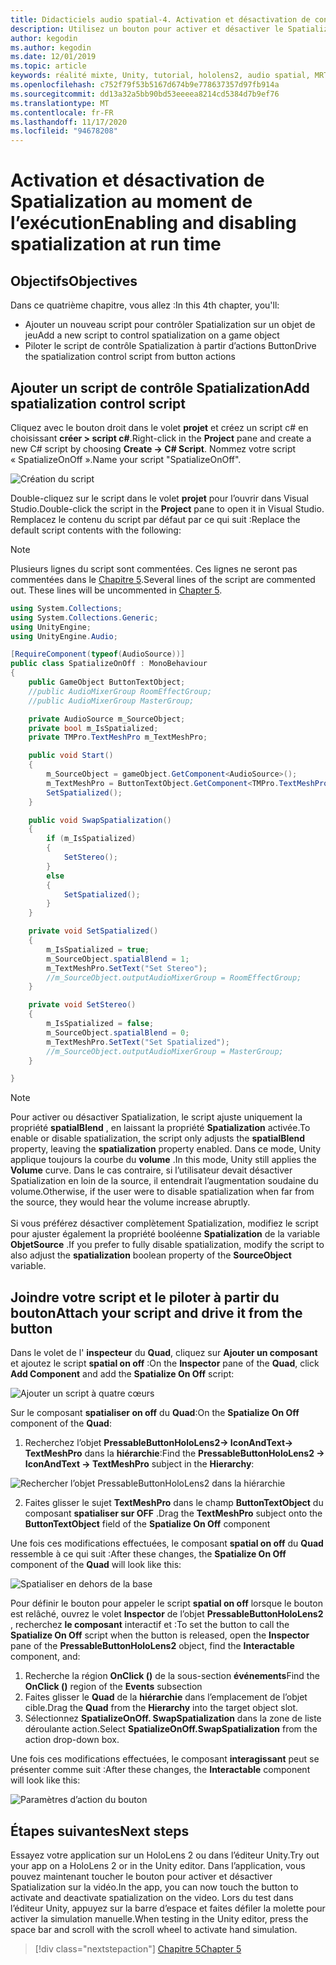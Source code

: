 ```yaml
---
title: Didacticiels audio spatial-4. Activation et désactivation de contenu audio spatial au moment de l’exécution
description: Utilisez un bouton pour activer et désactiver le Spatialization de l’audio au moment de l’exécution.
author: kegodin
ms.author: kegodin
ms.date: 12/01/2019
ms.topic: article
keywords: réalité mixte, Unity, tutorial, hololens2, audio spatial, MRTK, boîte à outils de réalité mixte, UWP, Windows 10, HRTF, fonction de transfert liée aux têtes, réverbération, Microsoft Spatializer
ms.openlocfilehash: c752f79f53b5167d674b9e778637357d97fb914a
ms.sourcegitcommit: dd13a32a5bb90bd53eeeea8214cd5384d7b9ef76
ms.translationtype: MT
ms.contentlocale: fr-FR
ms.lasthandoff: 11/17/2020
ms.locfileid: "94678208"
---
```

# <a name="enabling-and-disabling-spatialization-at-run-time"></a><span data-ttu-id="83e4c-105">Activation et désactivation de Spatialization au moment de l’exécution</span><span class="sxs-lookup"><span data-stu-id="83e4c-105">Enabling and disabling spatialization at run time</span></span>

## <a name="objectives"></a><span data-ttu-id="83e4c-106">Objectifs</span><span class="sxs-lookup"><span data-stu-id="83e4c-106">Objectives</span></span>
<span data-ttu-id="83e4c-107">Dans ce quatrième chapitre, vous allez :</span><span class="sxs-lookup"><span data-stu-id="83e4c-107">In this 4th chapter, you'll:</span></span>
* <span data-ttu-id="83e4c-108">Ajouter un nouveau script pour contrôler Spatialization sur un objet de jeu</span><span class="sxs-lookup"><span data-stu-id="83e4c-108">Add a new script to control spatialization on a game object</span></span>
* <span data-ttu-id="83e4c-109">Piloter le script de contrôle Spatialization à partir d’actions Button</span><span class="sxs-lookup"><span data-stu-id="83e4c-109">Drive the spatialization control script from button actions</span></span>

## <a name="add-spatialization-control-script"></a><span data-ttu-id="83e4c-110">Ajouter un script de contrôle Spatialization</span><span class="sxs-lookup"><span data-stu-id="83e4c-110">Add spatialization control script</span></span>
<span data-ttu-id="83e4c-111">Cliquez avec le bouton droit dans le volet **projet** et créez un script c# en choisissant **créer > script c#**.</span><span class="sxs-lookup"><span data-stu-id="83e4c-111">Right-click in the **Project** pane and create a new C# script by choosing **Create -> C# Script**.</span></span> <span data-ttu-id="83e4c-112">Nommez votre script « SpatializeOnOff ».</span><span class="sxs-lookup"><span data-stu-id="83e4c-112">Name your script "SpatializeOnOff".</span></span>

![Création du script](images/spatial-audio/create-script.png)

<span data-ttu-id="83e4c-114">Double-cliquez sur le script dans le volet **projet** pour l’ouvrir dans Visual Studio.</span><span class="sxs-lookup"><span data-stu-id="83e4c-114">Double-click the script in the **Project** pane to open it in Visual Studio.</span></span> <span data-ttu-id="83e4c-115">Remplacez le contenu du script par défaut par ce qui suit :</span><span class="sxs-lookup"><span data-stu-id="83e4c-115">Replace the default script contents with the following:</span></span>

> [!NOTE]
> <span data-ttu-id="83e4c-116">Plusieurs lignes du script sont commentées. Ces lignes ne seront pas commentées dans le [Chapitre 5](unity-spatial-audio-ch5.md).</span><span class="sxs-lookup"><span data-stu-id="83e4c-116">Several lines of the script are commented out. These lines will be uncommented in [Chapter 5](unity-spatial-audio-ch5.md).</span></span>

```c#
using System.Collections;
using System.Collections.Generic;
using UnityEngine;
using UnityEngine.Audio;

[RequireComponent(typeof(AudioSource))]
public class SpatializeOnOff : MonoBehaviour
{
    public GameObject ButtonTextObject;
    //public AudioMixerGroup RoomEffectGroup;
    //public AudioMixerGroup MasterGroup;

    private AudioSource m_SourceObject;
    private bool m_IsSpatialized;
    private TMPro.TextMeshPro m_TextMeshPro;

    public void Start()
    {
        m_SourceObject = gameObject.GetComponent<AudioSource>();
        m_TextMeshPro = ButtonTextObject.GetComponent<TMPro.TextMeshPro>();
        SetSpatialized();
    }

    public void SwapSpatialization()
    {
        if (m_IsSpatialized)
        {
            SetStereo();
        }
        else
        {
            SetSpatialized();
        }
    }

    private void SetSpatialized()
    {
        m_IsSpatialized = true;
        m_SourceObject.spatialBlend = 1;
        m_TextMeshPro.SetText("Set Stereo");
        //m_SourceObject.outputAudioMixerGroup = RoomEffectGroup;
    }

    private void SetStereo()
    {
        m_IsSpatialized = false;
        m_SourceObject.spatialBlend = 0;
        m_TextMeshPro.SetText("Set Spatialized");
        //m_SourceObject.outputAudioMixerGroup = MasterGroup;
    }

}
```

> [!NOTE]
> <span data-ttu-id="83e4c-117">Pour activer ou désactiver Spatialization, le script ajuste uniquement la propriété **spatialBlend** , en laissant la propriété **Spatialization** activée.</span><span class="sxs-lookup"><span data-stu-id="83e4c-117">To enable or disable spatialization, the script only adjusts the **spatialBlend** property, leaving the **spatialization** property enabled.</span></span> <span data-ttu-id="83e4c-118">Dans ce mode, Unity applique toujours la courbe du **volume** .</span><span class="sxs-lookup"><span data-stu-id="83e4c-118">In this mode, Unity still applies the **Volume** curve.</span></span> <span data-ttu-id="83e4c-119">Dans le cas contraire, si l’utilisateur devait désactiver Spatialization en loin de la source, il entendrait l’augmentation soudaine du volume.</span><span class="sxs-lookup"><span data-stu-id="83e4c-119">Otherwise, if the user were to disable spatialization when far from the source, they would hear the volume increase abruptly.</span></span> <br> <br>
> <span data-ttu-id="83e4c-120">Si vous préférez désactiver complètement Spatialization, modifiez le script pour ajuster également la propriété booléenne **Spatialization** de la variable **ObjetSource** .</span><span class="sxs-lookup"><span data-stu-id="83e4c-120">If you prefer to fully disable spatialization, modify the script to also adjust the **spatialization** boolean property of the **SourceObject** variable.</span></span>

## <a name="attach-your-script-and-drive-it-from-the-button"></a><span data-ttu-id="83e4c-121">Joindre votre script et le piloter à partir du bouton</span><span class="sxs-lookup"><span data-stu-id="83e4c-121">Attach your script and drive it from the button</span></span>
<span data-ttu-id="83e4c-122">Dans le volet de l' **inspecteur** du **Quad**, cliquez sur **Ajouter un composant** et ajoutez le script **spatial on off** :</span><span class="sxs-lookup"><span data-stu-id="83e4c-122">On the **Inspector** pane of the **Quad**, click **Add Component** and add the **Spatialize On Off** script:</span></span>

![Ajouter un script à quatre cœurs](images/spatial-audio/add-script-to-quad.png)

<span data-ttu-id="83e4c-124">Sur le composant **spatialiser on off** du **Quad**:</span><span class="sxs-lookup"><span data-stu-id="83e4c-124">On the **Spatialize On Off** component of the **Quad**:</span></span>
1. <span data-ttu-id="83e4c-125">Recherchez l’objet **PressableButtonHoloLens2-> IconAndText-> TextMeshPro** dans la **hiérarchie**:</span><span class="sxs-lookup"><span data-stu-id="83e4c-125">Find the **PressableButtonHoloLens2 -> IconAndText -> TextMeshPro** subject in the **Hierarchy**:</span></span>

![Rechercher l’objet PressableButtonHoloLens2 dans la hiérarchie](images/spatial-audio/pressable-button-object.png)

2. <span data-ttu-id="83e4c-127">Faites glisser le sujet **TextMeshPro** dans le champ **ButtonTextObject** du composant **spatialiser sur OFF** .</span><span class="sxs-lookup"><span data-stu-id="83e4c-127">Drag the **TextMeshPro** subject onto the **ButtonTextObject** field of the **Spatialize On Off** component</span></span>

<span data-ttu-id="83e4c-128">Une fois ces modifications effectuées, le composant **spatial on off** du **Quad** ressemble à ce qui suit :</span><span class="sxs-lookup"><span data-stu-id="83e4c-128">After these changes, the **Spatialize On Off** component of the **Quad** will look like this:</span></span>

![Spatialiser en dehors de la base](images/spatial-audio/spatialize-on-off-basic.png)

<span data-ttu-id="83e4c-130">Pour définir le bouton pour appeler le script **spatial on off** lorsque le bouton est relâché, ouvrez le volet **Inspector** de l’objet **PressableButtonHoloLens2** , recherchez **le composant** interactif et :</span><span class="sxs-lookup"><span data-stu-id="83e4c-130">To set the button to call the **Spatialize On Off** script when the button is released, open the **Inspector** pane of the **PressableButtonHoloLens2** object, find the **Interactable** component, and:</span></span>
1. <span data-ttu-id="83e4c-131">Recherche la région **OnClick ()** de la sous-section **événements**</span><span class="sxs-lookup"><span data-stu-id="83e4c-131">Find the **OnClick ()** region of the **Events** subsection</span></span>
2. <span data-ttu-id="83e4c-132">Faites glisser le **Quad** de la **hiérarchie** dans l’emplacement de l’objet cible.</span><span class="sxs-lookup"><span data-stu-id="83e4c-132">Drag the **Quad** from the **Hierarchy** into the target object slot.</span></span>
3. <span data-ttu-id="83e4c-133">Sélectionnez **SpatializeOnOff. SwapSpatialization** dans la zone de liste déroulante action.</span><span class="sxs-lookup"><span data-stu-id="83e4c-133">Select **SpatializeOnOff.SwapSpatialization** from the action drop-down box.</span></span>

<span data-ttu-id="83e4c-134">Une fois ces modifications effectuées, le composant **interagissant** peut se présenter comme suit :</span><span class="sxs-lookup"><span data-stu-id="83e4c-134">After these changes, the **Interactable** component will look like this:</span></span>

![Paramètres d’action du bouton](images/spatial-audio/button-action-settings.png)

## <a name="next-steps"></a><span data-ttu-id="83e4c-136">Étapes suivantes</span><span class="sxs-lookup"><span data-stu-id="83e4c-136">Next steps</span></span>
<span data-ttu-id="83e4c-137">Essayez votre application sur un HoloLens 2 ou dans l’éditeur Unity.</span><span class="sxs-lookup"><span data-stu-id="83e4c-137">Try out your app on a HoloLens 2 or in the Unity editor.</span></span> <span data-ttu-id="83e4c-138">Dans l’application, vous pouvez maintenant toucher le bouton pour activer et désactiver Spatialization sur la vidéo.</span><span class="sxs-lookup"><span data-stu-id="83e4c-138">In the app, you can now touch the button to activate and deactivate spatialization on the video.</span></span> <span data-ttu-id="83e4c-139">Lors du test dans l’éditeur Unity, appuyez sur la barre d’espace et faites défiler la molette pour activer la simulation manuelle.</span><span class="sxs-lookup"><span data-stu-id="83e4c-139">When testing in the Unity editor, press the space bar and scroll with the scroll wheel to activate hand simulation.</span></span> 

> [!div class="nextstepaction"]
> [<span data-ttu-id="83e4c-140">Chapitre 5</span><span class="sxs-lookup"><span data-stu-id="83e4c-140">Chapter 5</span></span>](unity-spatial-audio-ch5.md) 

